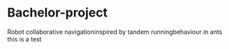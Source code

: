 # Bachelor-project
Robot collaborative navigationinspired by tandem runningbehaviour in ants
 this is a test